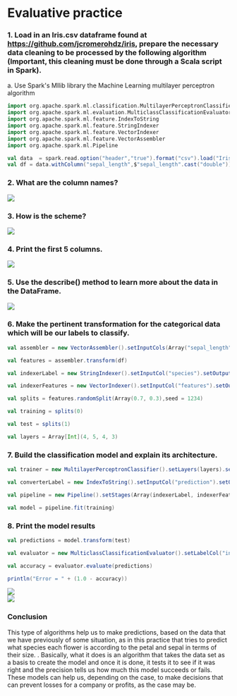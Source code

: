 # Evaluative practice
### 1. Load in an Iris.csv dataframe found at https://github.com/jcromerohdz/iris, prepare the necessary data cleaning to be processed by the following algorithm (Important, this cleaning must be done through a Scala script in Spark).
a. Use Spark's Mllib library the Machine Learning multilayer perceptron algorithm
  
```scala
import org.apache.spark.ml.classification.MultilayerPerceptronClassifier
import org.apache.spark.ml.evaluation.MulticlassClassificationEvaluator
import org.apache.spark.ml.feature.IndexToString
import org.apache.spark.ml.feature.StringIndexer
import org.apache.spark.ml.feature.VectorIndexer
import org.apache.spark.ml.feature.VectorAssembler
import org.apache.spark.ml.Pipeline

val data  = spark.read.option("header","true").format("csv").load("Iris.csv")
val df = data.withColumn("sepal_length",$"sepal_length".cast("double")).withColumn("sepal_width",$"sepal_width".cast("double")).withColumn("petal_length", $"petal_length".cast("double")).withColumn("petal_width", $"petal_width".cast("double"))
```
  
### 2. What are the column names?  
![](https://github.com/rafaelsanchezbaez/Big_Data/blob/unit_2/evaluation/evaluation_practice/pic1Unit2.jpg) 
  
### 3. How is the scheme?  
![](https://github.com/rafaelsanchezbaez/Big_Data/blob/unit_2/evaluation/evaluation_practice/pic2.jpg) 
  
### 4. Print the first 5 columns.  
![](https://github.com/rafaelsanchezbaez/Big_Data/blob/unit_2/evaluation/evaluation_practice/pic3.jpg) 
  
### 5. Use the describe() method to learn more about the data in the DataFrame.  
![](https://github.com/rafaelsanchezbaez/Big_Data/blob/unit_2/evaluation/evaluation_practice/pic4.jpg) 
  
### 6. Make the pertinent transformation for the categorical data which will be our labels to classify.
```scala
val assembler = new VectorAssembler().setInputCols(Array("sepal_length", "sepal_width", "petal_length", "petal_width")).setOutputCol("features")

val features = assembler.transform(df)

val indexerLabel = new StringIndexer().setInputCol("species").setOutputCol("indexedLabel").fit(features)

val indexerFeatures = new VectorIndexer().setInputCol("features").setOutputCol("indexedFeatures").setMaxCategories(4).fit(features)

val splits = features.randomSplit(Array(0.7, 0.3),seed = 1234)

val training = splits(0)

val test = splits(1)

val layers = Array[Int](4, 5, 4, 3)
```
  
### 7. Build the classification model and explain its architecture.
```scala
val trainer = new MultilayerPerceptronClassifier().setLayers(layers).setLabelCol("indexedLabel").setFeaturesCol("indexedFeatures").setBlockSize(128).setSeed(1234).setMaxIter(100)

val converterLabel = new IndexToString().setInputCol("prediction").setOutputCol("predictedLabel").setLabels(indexerLabel.labels)

val pipeline = new Pipeline().setStages(Array(indexerLabel, indexerFeatures, trainer, converterLabel))

val model = pipeline.fit(training)
```
  
### 8. Print the model results
```scala
val predictions = model.transform(test)

val evaluator = new MulticlassClassificationEvaluator().setLabelCol("indexedLabel").setPredictionCol("prediction").setMetricName("accuracy")

val accuracy = evaluator.evaluate(predictions)

println("Error = " + (1.0 - accuracy))
```  
![](https://github.com/rafaelsanchezbaez/Big_Data/blob/unit_2/evaluation/evaluation_practice/pic5.jpg)  
![](https://github.com/rafaelsanchezbaez/Big_Data/blob/unit_2/evaluation/evaluation_practice/pic6.jpg) 
   
### Conclusion
This type of algorithms help us to make predictions, based on the data that we have previously of some situation, as in this practice that tries to predict what species each flower is according to the petal and sepal in terms of their size. . Basically, what it does is an algorithm that takes the data set as a basis to create the model and once it is done, it tests it to see if it was right and the precision tells us how much this model succeeds or fails. These models can help us, depending on the case, to make decisions that can prevent losses for a company or profits, as the case may be.
